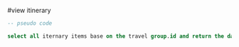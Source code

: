 #view itinerary

```sql
-- pseudo code

select all iternary items base on the travel group.id and return the data needed

```
